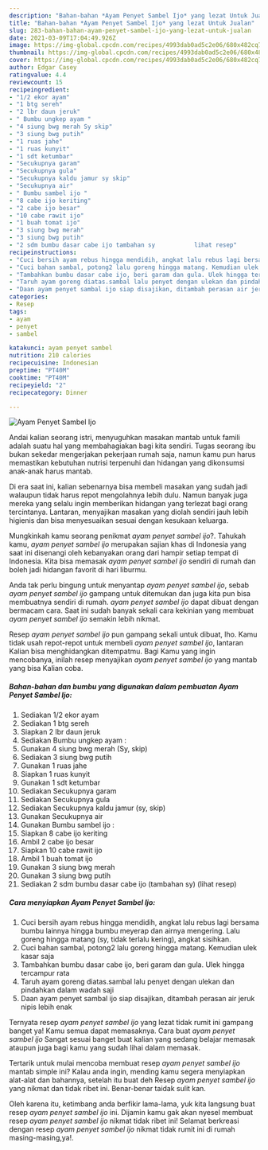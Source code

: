 ```yaml
---
description: "Bahan-bahan *Ayam Penyet Sambel Ijo* yang lezat Untuk Jualan"
title: "Bahan-bahan *Ayam Penyet Sambel Ijo* yang lezat Untuk Jualan"
slug: 283-bahan-bahan-ayam-penyet-sambel-ijo-yang-lezat-untuk-jualan
date: 2021-03-09T17:04:49.926Z
image: https://img-global.cpcdn.com/recipes/4993dab0ad5c2e06/680x482cq70/ayam-penyet-sambel-ijo-foto-resep-utama.jpg
thumbnail: https://img-global.cpcdn.com/recipes/4993dab0ad5c2e06/680x482cq70/ayam-penyet-sambel-ijo-foto-resep-utama.jpg
cover: https://img-global.cpcdn.com/recipes/4993dab0ad5c2e06/680x482cq70/ayam-penyet-sambel-ijo-foto-resep-utama.jpg
author: Edgar Casey
ratingvalue: 4.4
reviewcount: 15
recipeingredient:
- "1/2 ekor ayam"
- "1 btg sereh"
- "2 lbr daun jeruk"
- " Bumbu ungkep ayam "
- "4 siung bwg merah Sy skip"
- "3 siung bwg putih"
- "1 ruas jahe"
- "1 ruas kunyit"
- "1 sdt ketumbar"
- "Secukupnya garam"
- "Secukupnya gula"
- "Secukupnya kaldu jamur sy skip"
- "Secukupnya air"
- " Bumbu sambel ijo "
- "8 cabe ijo keriting"
- "2 cabe ijo besar"
- "10 cabe rawit ijo"
- "1 buah tomat ijo"
- "3 siung bwg merah"
- "3 siung bwg putih"
- "2 sdm bumbu dasar cabe ijo tambahan sy           lihat resep"
recipeinstructions:
- "Cuci bersih ayam rebus hingga mendidih, angkat lalu rebus lagi bersama bumbu lainnya hingga bumbu meyerap dan airnya mengering. Lalu goreng hingga matang (sy, tidak terlalu kering), angkat sisihkan."
- "Cuci bahan sambal, potong2 lalu goreng hingga matang. Kemudian ulek kasar saja"
- "Tambahkan bumbu dasar cabe ijo, beri garam dan gula. Ulek hingga tercampur rata"
- "Taruh ayam goreng diatas.sambal lalu penyet dengan ulekan dan pindahkan dalam wadah saji"
- "Daan ayam penyet sambal ijo siap disajikan, ditambah perasan air jeruk nipis lebih enak"
categories:
- Resep
tags:
- ayam
- penyet
- sambel

katakunci: ayam penyet sambel 
nutrition: 210 calories
recipecuisine: Indonesian
preptime: "PT40M"
cooktime: "PT40M"
recipeyield: "2"
recipecategory: Dinner

---
```



![*Ayam Penyet Sambel Ijo*](https://img-global.cpcdn.com/recipes/4993dab0ad5c2e06/680x482cq70/ayam-penyet-sambel-ijo-foto-resep-utama.jpg)

Andai kalian seorang istri, menyuguhkan masakan mantab untuk famili adalah suatu hal yang membahagiakan bagi kita sendiri. Tugas seorang ibu bukan sekedar mengerjakan pekerjaan rumah saja, namun kamu pun harus memastikan kebutuhan nutrisi terpenuhi dan hidangan yang dikonsumsi anak-anak harus mantab.

Di era  saat ini, kalian sebenarnya bisa membeli masakan yang sudah jadi walaupun tidak harus repot mengolahnya lebih dulu. Namun banyak juga mereka yang selalu ingin memberikan hidangan yang terlezat bagi orang tercintanya. Lantaran, menyajikan masakan yang diolah sendiri jauh lebih higienis dan bisa menyesuaikan sesuai dengan kesukaan keluarga. 



Mungkinkah kamu seorang penikmat *ayam penyet sambel ijo*?. Tahukah kamu, *ayam penyet sambel ijo* merupakan sajian khas di Indonesia yang saat ini disenangi oleh kebanyakan orang dari hampir setiap tempat di Indonesia. Kita bisa memasak *ayam penyet sambel ijo* sendiri di rumah dan boleh jadi hidangan favorit di hari liburmu.

Anda tak perlu bingung untuk menyantap *ayam penyet sambel ijo*, sebab *ayam penyet sambel ijo* gampang untuk ditemukan dan juga kita pun bisa membuatnya sendiri di rumah. *ayam penyet sambel ijo* dapat dibuat dengan bermacam cara. Saat ini sudah banyak sekali cara kekinian yang membuat *ayam penyet sambel ijo* semakin lebih nikmat.

Resep *ayam penyet sambel ijo* pun gampang sekali untuk dibuat, lho. Kamu tidak usah repot-repot untuk membeli *ayam penyet sambel ijo*, lantaran Kalian bisa menghidangkan ditempatmu. Bagi Kamu yang ingin mencobanya, inilah resep menyajikan *ayam penyet sambel ijo* yang mantab yang bisa Kalian coba.

<!--inarticleads1-->

##### Bahan-bahan dan bumbu yang digunakan dalam pembuatan *Ayam Penyet Sambel Ijo*:

1. Sediakan 1/2 ekor ayam
1. Sediakan 1 btg sereh
1. Siapkan 2 lbr daun jeruk
1. Sediakan  Bumbu ungkep ayam :
1. Gunakan 4 siung bwg merah (Sy, skip)
1. Sediakan 3 siung bwg putih
1. Gunakan 1 ruas jahe
1. Siapkan 1 ruas kunyit
1. Gunakan 1 sdt ketumbar
1. Sediakan Secukupnya garam
1. Sediakan Secukupnya gula
1. Sediakan Secukupnya kaldu jamur (sy, skip)
1. Gunakan Secukupnya air
1. Gunakan  Bumbu sambel ijo :
1. Siapkan 8 cabe ijo keriting
1. Ambil 2 cabe ijo besar
1. Siapkan 10 cabe rawit ijo
1. Ambil 1 buah tomat ijo
1. Gunakan 3 siung bwg merah
1. Gunakan 3 siung bwg putih
1. Sediakan 2 sdm bumbu dasar cabe ijo (tambahan sy)           (lihat resep)




<!--inarticleads2-->

##### Cara menyiapkan *Ayam Penyet Sambel Ijo*:

1. Cuci bersih ayam rebus hingga mendidih, angkat lalu rebus lagi bersama bumbu lainnya hingga bumbu meyerap dan airnya mengering. Lalu goreng hingga matang (sy, tidak terlalu kering), angkat sisihkan.
1. Cuci bahan sambal, potong2 lalu goreng hingga matang. Kemudian ulek kasar saja
1. Tambahkan bumbu dasar cabe ijo, beri garam dan gula. Ulek hingga tercampur rata
1. Taruh ayam goreng diatas.sambal lalu penyet dengan ulekan dan pindahkan dalam wadah saji
1. Daan ayam penyet sambal ijo siap disajikan, ditambah perasan air jeruk nipis lebih enak




Ternyata resep *ayam penyet sambel ijo* yang lezat tidak rumit ini gampang banget ya! Kamu semua dapat memasaknya. Cara buat *ayam penyet sambel ijo* Sangat sesuai banget buat kalian yang sedang belajar memasak ataupun juga bagi kamu yang sudah lihai dalam memasak.

Tertarik untuk mulai mencoba membuat resep *ayam penyet sambel ijo* mantab simple ini? Kalau anda ingin, mending kamu segera menyiapkan alat-alat dan bahannya, setelah itu buat deh Resep *ayam penyet sambel ijo* yang nikmat dan tidak ribet ini. Benar-benar taidak sulit kan. 

Oleh karena itu, ketimbang anda berfikir lama-lama, yuk kita langsung buat resep *ayam penyet sambel ijo* ini. Dijamin kamu gak akan nyesel membuat resep *ayam penyet sambel ijo* nikmat tidak ribet ini! Selamat berkreasi dengan resep *ayam penyet sambel ijo* nikmat tidak rumit ini di rumah masing-masing,ya!.

